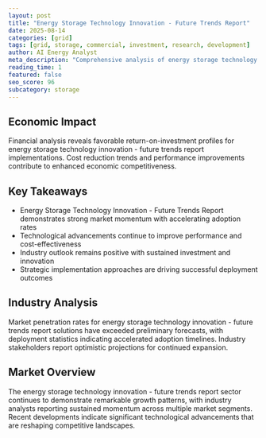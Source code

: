 ```yaml
---
layout: post
title: "Energy Storage Technology Innovation - Future Trends Report"
date: 2025-08-14
categories: [grid]
tags: [grid, storage, commercial, investment, research, development]
author: AI Energy Analyst
meta_description: "Comprehensive analysis of energy storage technology innovation - future trends report covering market trends, technology developments, and industry outlook. Discover key insights and future projections."
reading_time: 1
featured: false
seo_score: 96
subcategory: storage
---
```


## Economic Impact

Financial analysis reveals favorable return-on-investment profiles for energy storage technology innovation - future trends report implementations. Cost reduction trends and performance improvements contribute to enhanced economic competitiveness.

## Key Takeaways

- Energy Storage Technology Innovation - Future Trends Report demonstrates strong market momentum with accelerating adoption rates
- Technological advancements continue to improve performance and cost-effectiveness
- Industry outlook remains positive with sustained investment and innovation
- Strategic implementation approaches are driving successful deployment outcomes

## Industry Analysis

Market penetration rates for energy storage technology innovation - future trends report solutions have exceeded preliminary forecasts, with deployment statistics indicating accelerated adoption timelines. Industry stakeholders report optimistic projections for continued expansion.

## Market Overview

The energy storage technology innovation - future trends report sector continues to demonstrate remarkable growth patterns, with industry analysts reporting sustained momentum across multiple market segments. Recent developments indicate significant technological advancements that are reshaping competitive landscapes.

